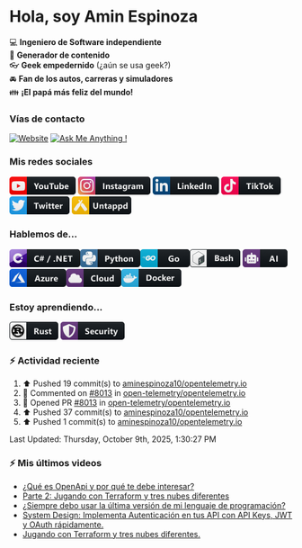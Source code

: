 # Hola, soy Amin Espinoza

:computer: **Ingeniero de Software independiente**  
:pencil: **Generador de contenido**  
:eyeglasses: **Geek empedernido** (¿aún se usa geek?)  
:oncoming_automobile: **Fan de los autos, carreras y simuladores**  
:family: **¡El papá más feliz del mundo!**

### Vías de contacto

[![Website](https://img.shields.io/badge/aminespinoza.com-up-green?style=for-the-badge)][website]
[![Ask Me Anything !](https://img.shields.io/badge/Ask%20me-anything-1abc9c.svg?style=for-the-badge)](https://calendly.com/aminespinoza/consultoria)

### Mis redes sociales
[<img src="./assets/social/youtube.png"/>][youtube]
[<img src="./assets/social/instagram.png"/>][instagram]
[<img src="./assets/social/linkedin.png"/>][linkedin]
[<img src="./assets/social/tiktok.png"/>][linkedin]
[<img src="./assets/social/twitter.png"/>][twitter]
[<img src="./assets/social/untappd.png"/>][untappd]

### Hablemos de...
<img src="./assets/tech/csharp_dotnet.png"/><img src="./assets/tech/python.png"/><img src="./assets/tech/go.png"/><img src="./assets/tech/bash.png"/>
<img src="./assets/tech/ai.png"/><img src="./assets/tech/azure.png"/><img src="./assets/tech/cloud.png"/><img src="./assets/tech/docker.png"/>

### Estoy aprendiendo...
<img src="./assets/tech/rust.png"/> <img src="./assets/tech/security.png"/>


### :zap: Actividad reciente
<!--RECENT_ACTIVITY:start-->
1. ⬆️ Pushed 19 commit(s) to [aminespinoza10/opentelemetry.io](https://github.com/aminespinoza10/opentelemetry.io)<br>
2. 💬 Commented on [#8013](https://github.com/open-telemetry/opentelemetry.io/pull/8013#issuecomment-3381393772) in [open-telemetry/opentelemetry.io](https://github.com/open-telemetry/opentelemetry.io)<br>
3. 💪 Opened PR [#8013](https://github.com/open-telemetry/opentelemetry.io/pull/8013) in [open-telemetry/opentelemetry.io](https://github.com/open-telemetry/opentelemetry.io)<br>
4. ⬆️ Pushed 37 commit(s) to [aminespinoza10/opentelemetry.io](https://github.com/aminespinoza10/opentelemetry.io)<br>
5. ⬆️ Pushed 1 commit(s) to [aminespinoza10/opentelemetry.io](https://github.com/aminespinoza10/opentelemetry.io)<br>
<!--RECENT_ACTIVITY:end-->
<!--RECENT_ACTIVITY:last_update-->
Last Updated: Thursday, October 9th, 2025, 1:30:27 PM
<!--RECENT_ACTIVITY:last_update_end-->

### :zap: Mis últimos videos
<!-- YOUTUBE:START -->
- [¿Qué es OpenApi y por qué te debe interesar?](https://www.youtube.com/shorts/cebnNa-38Ac)
- [Parte 2: Jugando con Terraform y tres nubes diferentes](https://www.youtube.com/watch?v=KsePYmI9Rnw)
- [¿Siempre debo usar la última versión de mi lenguaje de programación?](https://www.youtube.com/shorts/3o_QFpt9EP4)
- [System Design: Implementa Autenticación en tus API con API Keys, JWT y OAuth rápidamente.](https://www.youtube.com/watch?v=Yk9LGVSGpoM)
- [Jugando con Terraform y tres nubes diferentes.](https://www.youtube.com/watch?v=NT8nBHdJn6M)
<!-- YOUTUBE:END -->


[website]: https://aminespinoza.com/
[twitter]: https://twitter.com/aminespinoza
[youtube]: https://www.youtube.com/c/AminEspinoza
[linkedin]: https://www.linkedin.com/in/amin-espinoza-71b24661/
[instagram]: https://www.instagram.com/aminespinoza10/
[untappd]: https://untappd.com/user/aminespinoza
